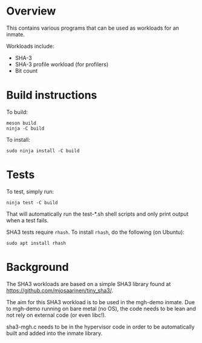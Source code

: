 # Overview

This contains various programs that can be used as workloads for an inmate.

Workloads include:

* SHA-3
* SHA-3 profile workload (for profilers)
* Bit count

# Build instructions

To build:

    meson build
    ninja -C build

To install:

    sudo ninja install -C build

# Tests

To test, simply run:

    ninja test -C build

That will automatically run the test-\*.sh shell scripts and only print output
when a test fails.

SHA3 tests require `rhash`. To install `rhash`, do the following (on Ubuntu):

    sudo apt install rhash

# Background

The SHA3 workloads are based on a simple SHA3 library found at
https://github.com/mjosaarinen/tiny_sha3/.

The aim for this SHA3 workload is to be used in the mgh-demo inmate. Due
to mgh-demo running on bare metal (no OS), the code needs to be lean and not
rely on external code (or even libc!).

sha3-mgh.c needs to be in the hypervisor code in order to be automatically
built and added into the inmate library.